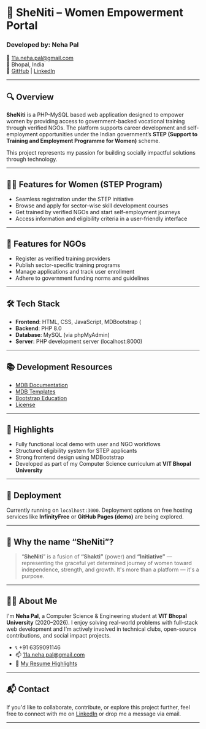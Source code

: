 # 🌸 SheNiti – Women Empowerment Portal

### Developed by: Neha Pal  
📧 11a.neha.pal@gmail.com  
📍 Bhopal, India  
🔗 [GitHub](https://github.com/Nehahahah) | [LinkedIn](https://www.linkedin.com/in/neha-pal-student)

---

## 🔍 Overview

**SheNiti** is a PHP-MySQL based web application designed to empower women by providing access to government-backed vocational training through verified NGOs. The platform supports career development and self-employment opportunities under the Indian government’s **STEP (Support to Training and Employment Programme for Women)** scheme.

This project represents my passion for building socially impactful solutions through technology.

---

## 👩‍🎓 Features for Women (STEP Program)

- Seamless registration under the STEP initiative
- Browse and apply for sector-wise skill development courses
- Get trained by verified NGOs and start self-employment journeys
- Access information and eligibility criteria in a user-friendly interface

---

## 🏢 Features for NGOs

- Register as verified training providers
- Publish sector-specific training programs
- Manage applications and track user enrollment
- Adhere to government funding norms and guidelines

---

## 🛠 Tech Stack

- **Frontend**: HTML, CSS, JavaScript, MDBootstrap (
- **Backend**: PHP 8.0
- **Database**: MySQL (via phpMyAdmin)
- **Server**: PHP development server (localhost:8000)

---

## 📚 Development Resources

- [MDB Documentation](https://mdbootstrap.com/docs/jquery/getting-started/download/)
- [MDB Templates](https://mdbootstrap.com/templates/)
- [Bootstrap Education](https://mdbootstrap.com/education/bootstrap/)
- [License](https://mdbootstrap.com/general/license/)

---

## 🌟 Highlights

- Fully functional local demo with user and NGO workflows
- Structured eligibility system for STEP applicants
- Strong frontend design using MDBootstrap
- Developed as part of my Computer Science curriculum at **VIT Bhopal University**

---

## 🚀 Deployment

Currently running on `localhost:3000`. Deployment options on free hosting services like **InfinityFree** or **GitHub Pages (demo)** are being explored.

---

## 🧕 Why the name “SheNiti”?

> “**SheNiti**” is a fusion of **“Shakti”** (power) and **“Initiative”** — representing the graceful yet determined journey of women toward independence, strength, and growth. It's more than a platform — it's a purpose.

---

## 👩‍💻 About Me

I'm **Neha Pal**, a Computer Science & Engineering student at **VIT Bhopal University** (2020–2026). I enjoy solving real-world problems with full-stack web development and I’m actively involved in technical clubs, open-source contributions, and social impact projects.

- 📞 +91 6359091146  
- 📫 11a.neha.pal@gmail.com  
- 🧠 [My Resume Highlights](https://github.com/Nehahahah)

---

## 📬 Contact

If you'd like to collaborate, contribute, or explore this project further, feel free to connect with me on [LinkedIn](https://www.linkedin.com/in/neha-pal-student) or drop me a message via email.

---


